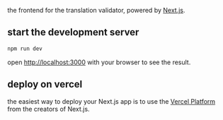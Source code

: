 the frontend for the translation validator, powered by [Next.js](https://nextjs.org).

## start the development server

```bash
npm run dev
```

open [http://localhost:3000](http://localhost:3000) with your browser to see the result.

## deploy on vercel

the easiest way to deploy your Next.js app is to use the [Vercel Platform](https://vercel.com/new?utm_medium=default-template&filter=next.js&utm_source=create-next-app&utm_campaign=create-next-app-readme) from the creators of Next.js.

